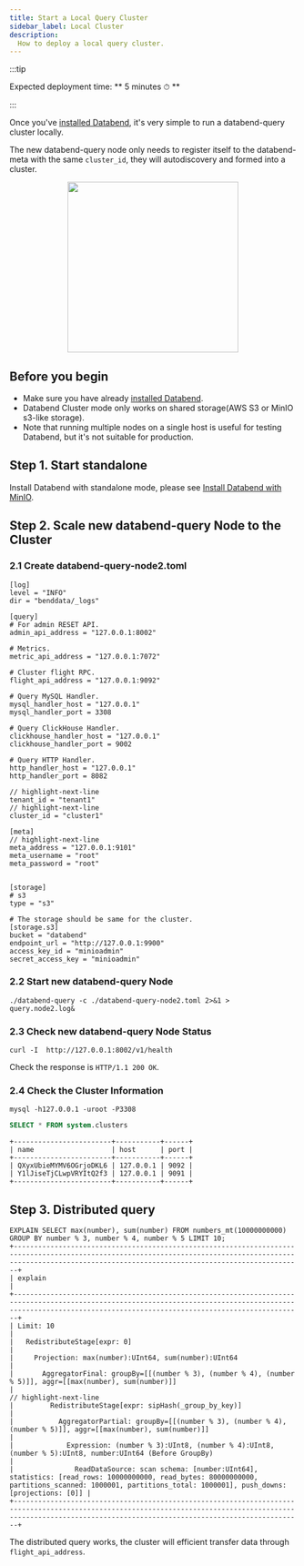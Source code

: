```yaml
---
title: Start a Local Query Cluster
sidebar_label: Local Cluster
description:
  How to deploy a local query cluster.
---
```


:::tip

Expected deployment time: ** 5 minutes ⏱ **

:::

Once you've [installed Databend](04-minio.md), it's very simple to run a databend-query cluster locally.

The new databend-query node only needs to register itself to the databend-meta with the same `cluster_id`, they will autodiscovery and formed into a cluster.

<p align="center">
<img src="https://datafuse-1253727613.cos.ap-hongkong.myqcloud.com/deploy-minio-cluster.png" width="300"/>
</p>

## Before you begin

* Make sure you have already [installed Databend](04-minio.md).
* Databend Cluster mode only works on shared storage(AWS S3 or MinIO s3-like storage).
* Note that running multiple nodes on a single host is useful for testing Databend, but it's not suitable for production.


## Step 1. Start standalone

Install Databend with standalone mode, please see [Install Databend with MinIO](04-minio.md).

## Step 2. Scale new databend-query Node to the Cluster

### 2.1 Create databend-query-node2.toml

```shell title="databend-query-node2.toml"
[log]
level = "INFO"
dir = "benddata/_logs"

[query]
# For admin RESET API.
admin_api_address = "127.0.0.1:8002"

# Metrics.
metric_api_address = "127.0.0.1:7072"

# Cluster flight RPC.
flight_api_address = "127.0.0.1:9092"

# Query MySQL Handler.
mysql_handler_host = "127.0.0.1"
mysql_handler_port = 3308

# Query ClickHouse Handler.
clickhouse_handler_host = "127.0.0.1"
clickhouse_handler_port = 9002

# Query HTTP Handler.
http_handler_host = "127.0.0.1"
http_handler_port = 8082

// highlight-next-line
tenant_id = "tenant1"
// highlight-next-line
cluster_id = "cluster1"

[meta]
// highlight-next-line
meta_address = "127.0.0.1:9101"
meta_username = "root"
meta_password = "root"


[storage]
# s3
type = "s3"

# The storage should be same for the cluster.
[storage.s3]
bucket = "databend"
endpoint_url = "http://127.0.0.1:9900"
access_key_id = "minioadmin"
secret_access_key = "minioadmin"
```

### 2.2 Start new databend-query Node

```shell
./databend-query -c ./databend-query-node2.toml 2>&1 > query.node2.log&
```

### 2.3 Check new databend-query Node Status

```shell
curl -I  http://127.0.0.1:8002/v1/health
```

Check the response is `HTTP/1.1 200 OK`.

### 2.4 Check the Cluster Information

```shell
mysql -h127.0.0.1 -uroot -P3308
```

```sql
SELECT * FROM system.clusters
```
```
+------------------------+-----------+------+
| name                   | host      | port |
+------------------------+-----------+------+
| QXyxUbieMYMV6OGrjoDKL6 | 127.0.0.1 | 9092 |
| Y1lJiseTjCLwpVRYItQ2f3 | 127.0.0.1 | 9091 |
+------------------------+-----------+------+
```

## Step 3. Distributed query

```text
EXPLAIN SELECT max(number), sum(number) FROM numbers_mt(10000000000) GROUP BY number % 3, number % 4, number % 5 LIMIT 10;
+-------------------------------------------------------------------------------------------------------------------------------------------------------------------------------------------------------------------+
| explain                                                                                                                                                                                                           |
+-------------------------------------------------------------------------------------------------------------------------------------------------------------------------------------------------------------------+
| Limit: 10                                                                                                                                                                                                         |
|   RedistributeStage[expr: 0]                                                                                                                                                                                      |
|     Projection: max(number):UInt64, sum(number):UInt64                                                                                                                                                            |
|       AggregatorFinal: groupBy=[[(number % 3), (number % 4), (number % 5)]], aggr=[[max(number), sum(number)]]                                                                                                    |
// highlight-next-line
|         RedistributeStage[expr: sipHash(_group_by_key)]                                                                                                                                                           |
|           AggregatorPartial: groupBy=[[(number % 3), (number % 4), (number % 5)]], aggr=[[max(number), sum(number)]]                                                                                              |
|             Expression: (number % 3):UInt8, (number % 4):UInt8, (number % 5):UInt8, number:UInt64 (Before GroupBy)                                                                                                |
|               ReadDataSource: scan schema: [number:UInt64], statistics: [read_rows: 10000000000, read_bytes: 80000000000, partitions_scanned: 1000001, partitions_total: 1000001], push_downs: [projections: [0]] |
+-------------------------------------------------------------------------------------------------------------------------------------------------------------------------------------------------------------------+
```

The distributed query works, the cluster will efficient transfer data through `flight_api_address`.
